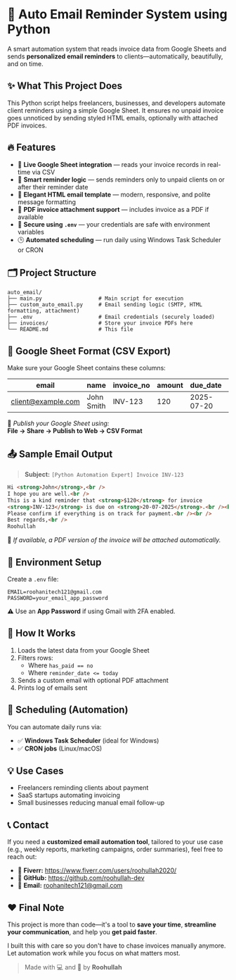 # 📧 Auto Email Reminder System using Python

A smart automation system that reads invoice data from Google Sheets and sends **personalized email reminders** to clients—automatically, beautifully, and on time.

## ✨ What This Project Does

This Python script helps freelancers, businesses, and developers automate client reminders using a simple Google Sheet. It ensures no unpaid invoice goes unnoticed by sending styled HTML emails, optionally with attached PDF invoices.

## 🔥 Features

- 🔗 **Live Google Sheet integration** — reads your invoice records in real-time via CSV
- 📧 **Smart reminder logic** — sends reminders only to unpaid clients on or after their reminder date
- 🎨 **Elegant HTML email template** — modern, responsive, and polite message formatting
- 📎 **PDF invoice attachment support** — includes invoice as a PDF if available
- 🔐 **Secure using `.env`** — your credentials are safe with environment variables
- 🕒 **Automated scheduling** — run daily using Windows Task Scheduler or CRON

## 🗂️ Project Structure

```
auto_email/
├── main.py                  # Main script for execution
├── custom_auto_email.py     # Email sending logic (SMTP, HTML formatting, attachment)
├── .env                     # Email credentials (securely loaded)
├── invoices/                # Store your invoice PDFs here
└── README.md                # This file
```

## 🧾 Google Sheet Format (CSV Export)

Make sure your Google Sheet contains these columns:

| email              | name       | invoice_no | amount | due_date   | reminder_date | has_paid |
| ------------------ | ---------- | ---------- | ------ | ---------- | ------------- | -------- |
| client@example.com | John Smith | INV-123    | 120    | 2025-07-20 | 2025-07-15    | no       |

🔗 _Publish your Google Sheet using:_  
**File → Share → Publish to Web → CSV Format**

## 📤 Sample Email Output

> **Subject:** `[Python Automation Expert] Invoice INV-123`

```html
Hi <strong>John</strong>,<br />
I hope you are well.<br />
This is a kind reminder that <strong>$120</strong> for invoice
<strong>INV-123</strong> is due on <strong>20-07-2025</strong>.<br /><br />
Please confirm if everything is on track for payment.<br /><br />
Best regards,<br />
Roohullah
```

📎 _If available, a PDF version of the invoice will be attached automatically._

## 🔐 Environment Setup

Create a `.env` file:

```
EMAIL=roohanitech121@gmail.com
PASSWORD=your_email_app_password
```

⚠️ Use an **App Password** if using Gmail with 2FA enabled.

## 🧠 How It Works

1. Loads the latest data from your Google Sheet
2. Filters rows:
   - Where `has_paid == no`
   - Where `reminder_date <= today`
3. Sends a custom email with optional PDF attachment
4. Prints log of emails sent

## 🔄 Scheduling (Automation)

You can automate daily runs via:

- ✅ **Windows Task Scheduler** (ideal for Windows)
- ✅ **CRON jobs** (Linux/macOS)

## 💡 Use Cases

- Freelancers reminding clients about payment
- SaaS startups automating invoicing
- Small businesses reducing manual email follow-up

## 📞 Contact

If you need a **customized email automation tool**, tailored to your use case (e.g., weekly reports, marketing campaigns, order summaries), feel free to reach out:

- 💼 **Fiverr:** https://www.fiverr.com/users/roohullah2020/
- 🐙 **GitHub:** https://github.com/roohullah-dev
- 📧 **Email:** roohanitech121@gmail.com

## ❤️ Final Note

This project is more than code—it's a tool to **save your time**, **streamline your communication**, and help you **get paid faster**.

I built this with care so you don't have to chase invoices manually anymore. Let automation work while you focus on what matters most.

> Made with 💻 and 💙 by **Roohullah**
